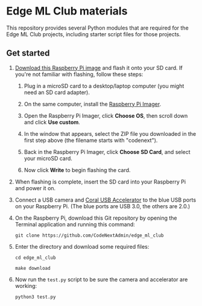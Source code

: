 # Edge ML Club materials

This repository provides several Python modules that are required
for the Edge ML Club projects, including starter script files for those projects.

## Get started

1. [Download this Raspberry Pi image](https://github.com/CodeNextAdmin/edge_ml_club/releases/download/20210310/codenext-2021-03-10-raspios-buster-armhf.img.zip)
    and flash it onto your SD card. If you're not familiar with flashing, follow these steps:

    1.  Plug in a microSD card to a desktop/laptop computer (you might need an SD card adapter).

    1.  On the same computer, install the [Raspberry Pi Imager](https://www.raspberrypi.org/software/).

    1.  Open the Raspberry Pi Imager, click **Choose OS**, then scroll down and click
    **Use custom**.

    1.  In the window that appears, select the ZIP file you downloaded in the first step above
    (the filename starts with "codenext").

    1.  Back in the Raspberry Pi Imager, click **Choose SD Card**, and select your microSD card.

    1.  Now click **Write** to begin flashing the card.

1.  When flashing is complete, insert the SD card into your Raspberry Pi and power it on.

1.  Connect a USB camera and [Coral USB Accelerator](https://coral.ai/products/accelerator)
    to the blue USB ports on your Raspberry Pi. (The blue ports are USB 3.0, the others are 2.0.)

1.  On the Raspberry Pi, download this Git repository by opening the Terminal application
    and running this command:

    ```
    git clone https://github.com/CodeNextAdmin/edge_ml_club
    ```

1.  Enter the directory and download some required files:

    ```
    cd edge_ml_club

    make download
    ```

1.  Now run the `test.py` script to be sure the camera and accelerator are working:

    ```
    python3 test.py
    ```
